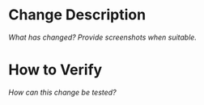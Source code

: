 # Change Description
_What has changed? Provide screenshots when suitable._

# How to Verify
_How can this change be tested?_
